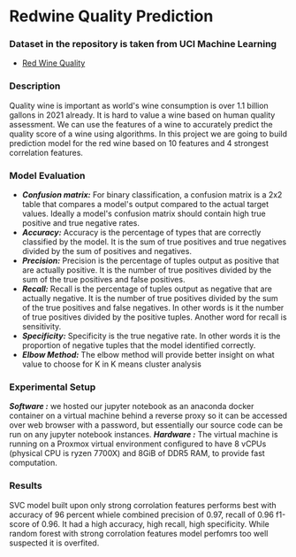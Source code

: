 # Redwine Quality Prediction #

### Dataset in the repository is taken from UCI Machine Learning ###
- [Red Wine Quality](https://www.kaggle.com/datasets/uciml/red-wine-quality-cortez-et-al-2009)

### Description ###

Quality wine is important as world's wine consumption is over 1.1 billion gallons in 2021 already. It is hard to value a wine based on human quality assessment. We can use the features of a wine to accurately predict the quality score of a wine using algorithms. In this project we are going to build prediction model for the red wine based on 10 features and 4 strongest correlation features.

### Model Evaluation ###

- ***Confusion matrix:*** For binary classification, a confusion matrix is a 2x2 table that compares a model's output compared to the actual target values. Ideally a model's confusion matrix should contain high true positive and true negative rates.
- ***Accuracy:*** Accuracy is the percentage of types that are correctly classified by the model. It is the sum
of true positives and true negatives divided by the sum of positives and negatives.
- ***Precision:*** Precision is the percentage of tuples output as positive that are actually positive. It is the number of true positives divided by the sum of the true positives and false positives.
- ***Recall:*** Recall is the percentage of tuples output as negative that are actually negative. It is the number of true positives divided by the sum of the true positives and false negatives. In other words is it the number of true positives divided by the positive tuples. Another word for recall is sensitivity.
- ***Specificity:*** Specificity is the true negative rate. In other words it is the proportion of negative tuples that the model identified correctly.
- ***Elbow Method:*** The elbow method will provide better insight on what value to choose for K in K means cluster analysis

### Experimental Setup ###
***Software :*** we hosted our jupyter notebook as an anaconda docker container on a virtual machine behind a reverse proxy so it can be accessed over web browser with a password, but essentially our source code can be run on any jupyter notebook instances.
***Hardware :*** The virtual machine is running on a Proxmox virtual environment configured to have 8 vCPUs (physical CPU is ryzen 7700X) and 8GiB of DDR5 RAM, to provide fast computation.

### Results ###
SVC model built upon only strong corrolation features performs best with accuracy of 96 percent whiele combined precision of 0.97, recall of 0.96 f1-score of 0.96. It had a high accuracy, high recall, high specificity. While random forest with strong corrolation features model perfomrs too well suspected it is overfited.

